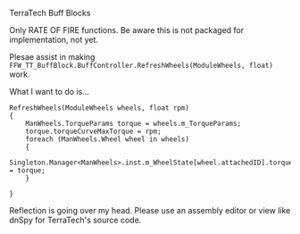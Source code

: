 TerraTech Buff Blocks

Only RATE OF FIRE functions.
Be aware this is not packaged for implementation, not yet.

Plesae assist in making `FFW_TT_BuffBlock.BuffController.RefreshWheels(ModuleWheels, float)` work.

What I want to do is...
```
RefreshWheels(ModuleWheels wheels, float rpm)
{
	ManWheels.TorqueParams torque = wheels.m_TorqueParams;
	torque.torqueCurveMaxTorque = rpm;
	foreach (ManWheels.Wheel wheel in wheels)
	{
		Singleton.Manager<ManWheels>.inst.m_WheelState[wheel.attachedID].torqueParams = torque;
	}

}
```

Reflection is going over my head. Please use an assembly editor or view like dnSpy for TerraTech's source code.